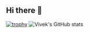 ## Hi there 👋
[![trophy](https://github-profile-trophy.vercel.app/?username=VIvekjoshi11&theme=onedark)](https://github.com/ryo-ma/github-profile-trophy)
![Vivek's GitHub stats](https://github-readme-stats.vercel.app/api?username=Vivekjoshi11&show_icons=true&theme=radical)


<!--
**Vivekjoshi11/Vivekjoshi11** is a ✨ _special_ ✨ repository because its `README.md` (this file) appears on your GitHub profile.

Here are some ideas to get you started:

- 🔭 I’m currently working on ...
- 🌱 I’m currently learning ...
- 👯 I’m looking to collaborate on ...
- 🤔 I’m looking for help with ...
- 💬 Ask me about ...
- 📫 How to reach me: ...
- 😄 Pronouns: ...
- ⚡ Fun fact: ...
-->
